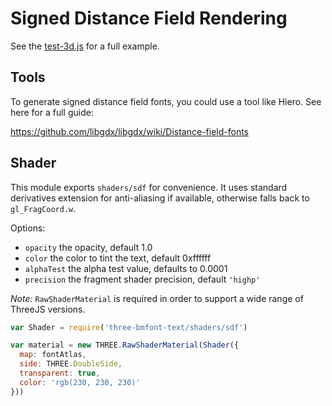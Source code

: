 # Signed Distance Field Rendering

See the [test-3d.js](https://github.com/Jam3/three-bmfont-text/blob/master/test/test-3d.js) for a full example.

## Tools

To generate signed distance field fonts, you could use a tool like Hiero. See here for a full guide:  

https://github.com/libgdx/libgdx/wiki/Distance-field-fonts

## Shader

This module exports `shaders/sdf` for convenience. It uses standard derivatives extension for anti-aliasing if available, otherwise falls back to `gl_FragCoord.w`. 

Options:

- `opacity` the opacity, default 1.0
- `color` the color to tint the text, default 0xffffff
- `alphaTest` the alpha test value, defaults to 0.0001
- `precision` the fragment shader precision, default `'highp'`

*Note:* `RawShaderMaterial` is required in order to support a wide range of ThreeJS versions.

```js
var Shader = require('three-bmfont-text/shaders/sdf')

var material = new THREE.RawShaderMaterial(Shader({
  map: fontAtlas,
  side: THREE.DoubleSide,
  transparent: true,
  color: 'rgb(230, 230, 230)'
}))
```
